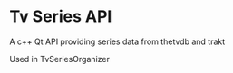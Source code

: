 # Tv Series API
A c++ Qt API providing series data from thetvdb and trakt

Used in TvSeriesOrganizer
